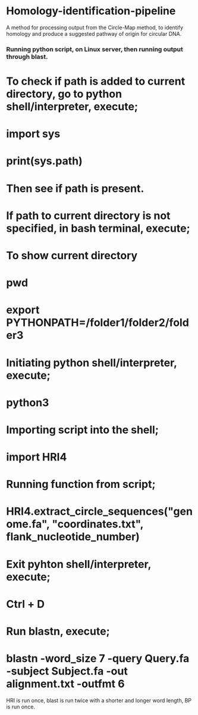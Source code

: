 # Homology-identification-pipeline
A method for processing output from the Circle-Map method, to identify homology and produce a suggested pathway of origin for circular DNA.

### Running python script, on Linux server, then running output through blast.
# To check if path is added to current directory, go to python shell/interpreter, execute;
# import sys
# print(sys.path)
# Then see if path is present.
# If path to current directory is not specified, in bash terminal, execute;
# To show current directory
# pwd
# export PYTHONPATH=/folder1/folder2/folder3
# Initiating python shell/interpreter, execute;
# python3
# Importing script into the shell;
# import HRI4
# Running function from script;
# HRI4.extract_circle_sequences("genome.fa", "coordinates.txt", flank_nucleotide_number)
# Exit pyhton shell/interpreter, execute;
# Ctrl + D
# Run blastn, execute;
# blastn -word_size 7 -query Query.fa -subject Subject.fa -out alignment.txt -outfmt 6

HRI is run once, blast is run twice with a shorter and longer word length, BP is run once.
